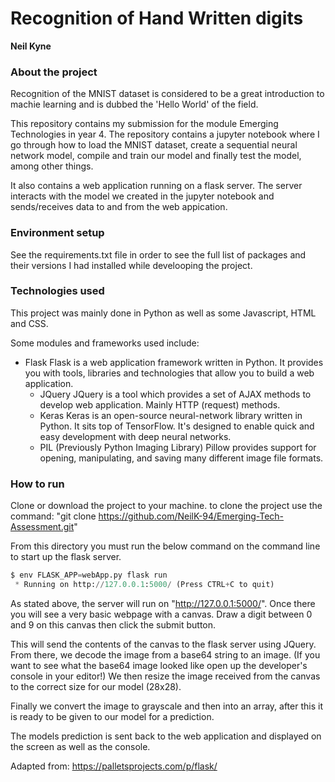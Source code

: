# Recognition of Hand Written digits
**Neil Kyne**

### About the project
Recognition of the MNIST dataset is considered to be a great introduction to machie learning and is dubbed the 'Hello World' of the field.

This repository contains my submission for the module Emerging Technologies in year 4. The repository contains a jupyter notebook where I go through how to load the MNIST dataset, create a sequential neural network model, compile and train our model and finally test the model, among other things.

It also contains a web application running on a flask server. The server interacts with the model we created in the jupyter notebook and sends/receives data to and from the web appication.

### Environment setup
See the requirements.txt file in order to see the full list of packages and their versions I had installed while develooping the project.

### Technologies used
This project was mainly done in Python as well as some Javascript, HTML and CSS.

Some modules and frameworks used include: 
* Flask
Flask is a web application framework written in Python. It provides you with tools, libraries and technologies that allow you to build a web application.
    * JQuery
        JQuery is a tool which provides a set of AJAX methods to develop web application. Mainly HTTP (request) methods.
    * Keras
        Keras is an open-source neural-network library written in Python. It sits top of TensorFlow. It's designed to enable quick and easy development with deep neural networks.
    * PIL
        (Previously Python Imaging Library) Pillow provides support for opening, manipulating, and saving many different image file formats.



### How to run
Clone or download the project to your machine. to clone the project use the command: "git clone https://github.com/NeilK-94/Emerging-Tech-Assessment.git"

From this directory you must run the below command on the command line to start up the flask server.
```python
$ env FLASK_APP=webApp.py flask run
 * Running on http://127.0.0.1:5000/ (Press CTRL+C to quit)
```
As stated above, the server will run on "http://127.0.0.1:5000/". Once there you will see a very basic webpage with a canvas. Draw a digit between 0 and 9 on this canvas then click the submit button.

This will send the contents of the canvas to the flask server using JQuery. From there, we decode the image from a base64 string to an image. (If you want to see what the base64 image looked like open up the developer's console in your editor!) We then resize the image received from the canvas to the correct size for our model (28x28).

Finally we convert the image to grayscale and then into an array, after this it is ready to be given to our model for a prediction.

The models prediction is sent back to the web application and displayed on the screen as well as the console.

Adapted from: https://palletsprojects.com/p/flask/

